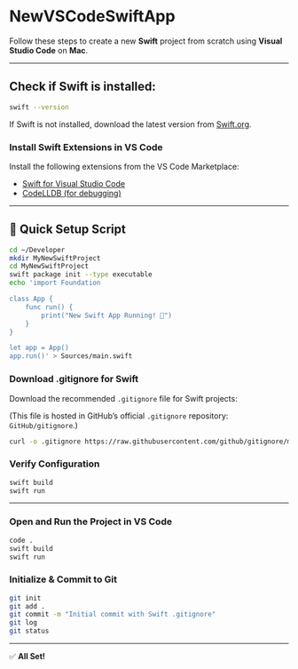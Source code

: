 # NewVSCodeSwiftApp

Follow these steps to create a new **Swift** project from scratch using **Visual Studio Code** on **Mac**.

---

## Check if Swift is installed:

```bash
swift --version
```

If Swift is not installed, download the latest version from [Swift.org](https://swift.org).

### Install Swift Extensions in VS Code

Install the following extensions from the VS Code Marketplace:

- [Swift for Visual Studio Code](https://marketplace.visualstudio.com/items?itemName=sswg.swift-lang)
- [CodeLLDB (for debugging)](https://marketplace.visualstudio.com/items?itemName=vadimcn.vscode-lldb)

---

## 🚀 Quick Setup Script

```bash
cd ~/Developer
mkdir MyNewSwiftProject
cd MyNewSwiftProject
swift package init --type executable
echo 'import Foundation

class App {
    func run() {
        print("New Swift App Running! 🚀")
    }
}

let app = App()
app.run()' > Sources/main.swift
```

###  Download .gitignore for Swift

Download the recommended `.gitignore` file for Swift projects:

(This file is hosted in GitHub’s official `.gitignore` repository: `GitHub/gitignore`.)

```bash
curl -o .gitignore https://raw.githubusercontent.com/github/gitignore/main/Swift.gitignore 
```

### Verify Configuration

```bash
swift build
swift run
```

---


### Open and Run the Project in VS Code

```bash
code .
swift build
swift run
```

### Initialize & Commit to Git

```bash
git init
git add .
git commit -m "Initial commit with Swift .gitignore"
git log
git status
```


---

✅ **All Set!**
